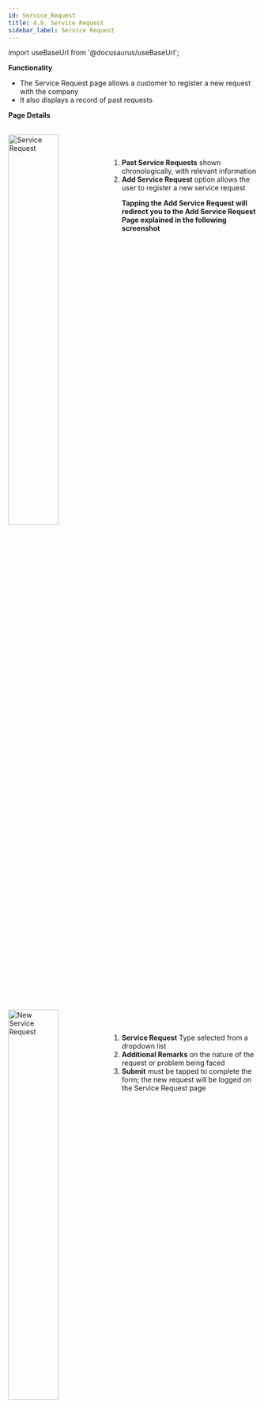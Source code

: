 ```yaml
---
id: Service_Request
title: 4.9. Service Request
sidebar_label: Service Request
---
```


import useBaseUrl from '@docusaurus/useBaseUrl';

**Functionality**
* The Service Request page allows a customer to register a new request with the company
* It also displays a record of past requests

**Page Details**

<br clear="right"/>
<img align="left" src={useBaseUrl("img/scrnshts/4.9_1_ServiceRequest.png")} alt="Service Request" width="45%"/>
<br></br>

1.  **Past Service Requests** shown chronologically, with relevant information
2.  **Add Service Request** option allows the user to register a new service request

**Tapping the Add Service Request will redirect you to the Add Service Request Page explained in the following screenshot**

<br clear="both"/>
<br clear="right"/>
<img align="left" src={useBaseUrl("img/scrnshts/4.9_2_ServiceRequest.png")} alt="New Service Request" width="45%"/>
<br></br>

1.  **Service Request** Type selected from a dropdown list
2.  **Additional Remarks** on the nature of the request or problem being faced
3.  **Submit** must be tapped to complete the form; the new request will be logged on the Service Request page

<br clear="both"/>


<!-- ![Service Request](./assets/4.17_SvrcRqst.png)

![New Service Request](./assets/4.18_NwSvrcRqst.png) -->